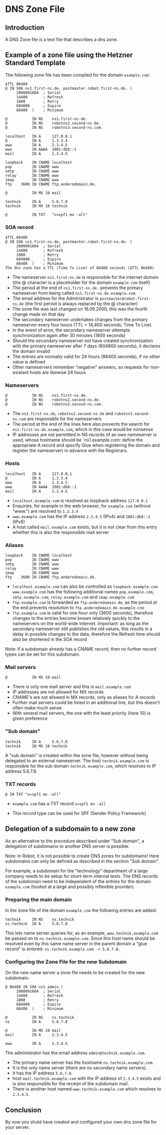# DNS Zone File

## Introduction
A DNS Zone file is a text file that describes a dns zone.

## Example of a zone file using the Hetzner Standard Template

The following zone file has been compiled for the domain `example.com`:

```
$TTL 86400
@ IN SOA ns1.first-ns.de. postmaster.robot.first-ns.de. (
     2000091604  ; Serial
     14400       ; Refresh
     1800        ; Retry
     604800      ; Expire
     86400  )    ; Minimum

@           IN NS    ns1.first-ns.de.
@           IN NS    robotns2.second-ns.de.
@           IN NS    robotns3.second-ns.com.

localhost   IN A     127.0.0.1
@           IN A     1.2.3.4
www         IN A     2.3.4.5
www         IN AAAA  2001:db8::1
mail        IN A     2.3.4.5

loopback    IN CNAME localhost
pop         IN CNAME www
smtp        IN CNAME www
relay       IN CNAME www
imap        IN CNAME www
ftp    3600 IN CNAME ftp.anderedomain.de.

@           IN MX 10 mail

technik     IN A     5.6.7.8
technik     IN MX 10 technik

@           IN TXT   "v=spf1 mx -all"
```

### SOA record

```
$TTL 86400
@ IN SOA ns1.first-ns.de. postmaster.robot.first-ns.de. (
     2000091604  ; Serial
     14400       ; Refresh
     1800        ; Retry
     604800      ; Expire
     86400  )    ; Minimum
The dns zone has a TTL (Time To Live) of 86400 seconds ($TTL 86400)
```

* The nameserver `ns1.first-ns.de` is responsible for the internet domain (the @ character is a placeholder for the domain `example.com` itself)
* The period at the end of `ns1.first-ns.de.` prevents the primary nameserver from being called `ns1.first-ns.de.example.com`
* The email address for the Administrator is `postmaster@robot.first-ns.de` (the first period is always replaced by the @ character)
* The zone file was last changed on 16.09.2000, this was the fourth change made on that day
* The secondary nameserver undertakes changes from the primary nameserver every four hours (TTL = 14,400 seconds; Time To Live).
* In the event of error, the secondary nameserver attempts synchronization again after 30 minutes (1800 seconds)
* Should the secondary nameserver not have created synchronization with the primary nameserver after 7 days (604800 seconds), it declares the domain invalid
* The entries are normally valid for 24 hours (86400 seconds), if no other value is defined
* Other nameservers remember "negative" answers, so requests for non-existant hosts are likewise 24 hours


### Nameservers

```
@           IN NS    ns1.first-ns.de.
@           IN NS    robotns2.second-ns.de.
@           IN NS    robotns3.second-ns.com.
```

* The `ns1.first-ns.de`, `robotns2.second-ns.de` and `robotns3.second-ns.com` are responsible for the nameservers
* The period at the end of the lines here also prevents the search for `ns1.first-ns.de.example.com`, which in this case would be nonsense
* IP addresses are not permitted in NS records (if an own nameserver is used, whose hostname should be `ns1.example.com: define the appropriate A record and specify Glue when registering the domain and register the nameserver) in advance with the Registrars.


### Hosts

```
localhost   IN A     127.0.0.1
@           IN A     1.2.3.4
www         IN A     2.3.4.5
www         IN AAAA  2001:db8::1
mail        IN A     2.3.4.5
```

* `localhost.example.com` is resolved as loopback address `127.0.0.1`
* Enquiries, for example in the web browser, for `example.com` (without "www.") are resolved to `1.2.3.4`
* `www.example.com` has the IP address `2.3.4.5` (IPv4) and `2001:db8::1` (IPv6)
* A host called `mail.example.com` exists, but it is not clear from this entry whether this is also the responsible mail server

### Aliases

```
loopback    IN CNAME localhost
pop         IN CNAME www
smtp        IN CNAME www
relay       IN CNAME www
imap        IN CNAME www
ftp    3600 IN CNAME ftp.anderedomain.de.
```

* `localhost.example.com` can also be controlled as `loopback.example.com`
`www.example.com` has the following additional names `pop.example.com`, `smtp.example.com`, `relay.example.com` and `imap.example.com`
* `ftp.example.com` is forwarded as `ftp.anderedomain.de`, as the period at the end prevents resolution to `ftp.anderedomain.de.example.com`
* `ftp.example.com` is valid for one hour only (3600 seconds), therefore changes to the entries become known relatively quickly to the nameservers on the world-wide Internet. Important: as long as the secondary nameserver still publishes the old values, this results in a delay in possible changes to the data, therefore the Refresh time should also be shortened in the SOA record

Note: if a subdomain already has a CNAME record, then no further record types can be set for this subdomain.

### Mail servers
`@           IN MX 10 mail`

* There is only one mail server and this is `mail.example.com`
* IP addresses are not allowed for MX records
* CNAME's are not allowed in MX records, only as aliases for A records
* Further mail servers could be listed in an additional line, but this doesn't often make much sense
* With several mail servers, the one with the least priority (here 10) is given preference

### "Sub domain"

```
technik     IN A     5.6.7.8
technik     IN MX 10 technik
```

A "sub domain" is created within the zone file, however without being delegated to an external nameserver.
The host `technik.example.com` is responsible for the sub domain `technik.example.com`, which resolves to IP address 5.6.7.8.

### TXT records

`@ IN TXT "v=spf1 mx -all"`

* `example.com` has a TXT record `v=spf1 mx -all`

* This record type can be used for SPF (Sender Policy Framework)

## Delegation of a subdomain to a new zone

As an alternative to the procedure described under "Sub domain", a delegation of subdomains to another DNS server is possible.

Note: In Robot, it is not possible to create DNS zones for subdomains! Here subdomains can only be defined as described in the section "Sub domain".

For example, a subdomain for the "technology" department of a large company needs to be setup for short-term internal tests. The DNS records of the subdomain need to be independent of the entries for the domain `example.com` (hosted at a large and possibly inflexible provider).

### Preparing the main domain

In the zone file of the domain `example.com` the following entries are added:

```
technik     IN NS    ns.technik
ns.technik  IN A     5.6.7.8
```

This lets name server queries for, as an example, `www.technik.example.com` be passed on to `ns.technik.example.com`. Since this host name should be resolved even by this same name server in the parent domain a "glue record" is entered: `ns.technik.example.com -> 5.6.7.8.`

### Configuring the Zone File for the new Subdomain

On the new name server a zone file needs to be created for the new subdomain:

```
@ 86400 IN SOA ns1 admin (
     2000091604  ; Serial
     14400       ; Refresh
     1800        ; Retry
     604800      ; Expire
     86400  )    ; Minimum

@           IN NS    ns.technik
ns          IN A     5.6.7.8

@           IN MX 10 mail
mail        IN A     2.3.4.5

www         IN A     2.3.4.5
```

The administrator has the email address `admin@technik.example.com`.

* The primary name server has the hostname `ns.technik.example.com`.
* It is the only name server (there are no secondary name servers).
* It has the IP address `5.6.7.8`.
*  host `mail.technik.example.com` with the IP address of `2.3.4.5` exists and is also responsible for the receipt of the subdomain mail.
* There is another host named `www.technik.example.com` which resolves to `2.3.4.5`.

## Conclusion
By now you shold have created and configured your own dns zone file for your server. 